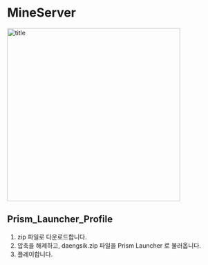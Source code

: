 # MineServer
<img width="400" height="400" alt="title" src="https://github.com/user-attachments/assets/11c6f719-280c-463d-b3f2-e13216c54630" />

Prism_Launcher_Profile
---
1. zip 파일로 다운로드합니다.
2. 압축을 해제하고, daengsik.zip 파일을 Prism Launcher 로 불러옵니다.
3. 플레이합니다.
